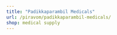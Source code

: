 ```yaml
---
title: "Padikkaparambil Medicals"
url: /piravom/padikkaparambil-medicals/
shop: medical supply
---
```

